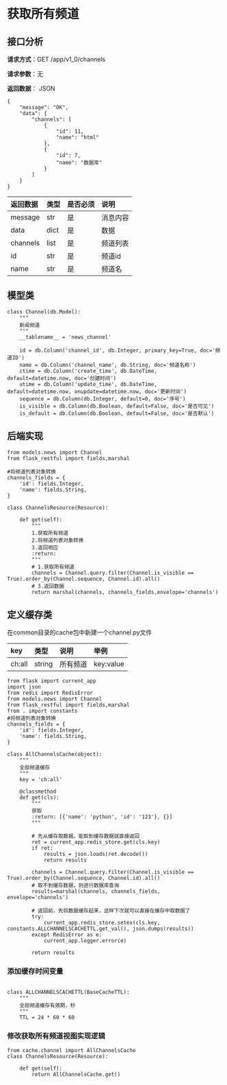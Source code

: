 # 获取所有频道

## 接口分析

**请求方式**：GET /app/v1\_0/channels

**请求参数**：无

**返回数据**： JSON

```
{
    "message": "OK",
    "data": {
        "channels": [
            {
                "id": 11,
                "name": "html"
            },
            {
                "id": 7,
                "name": "数据库"
            }
        ]
    }
}
```

| 返回数据 | 类型 | 是否必须 | 说明 |
| :--- | :--- | :--- | :--- |
| message | str | 是 | 消息内容 |
| data | dict | 是 | 数据 |
| channels | list | 是 | 频道列表 |
| id | str | 是 | 频道id |
| name | str | 是 | 频道名 |

## 模型类

```
class Channel(db.Model):
    """
    新闻频道
    """
    __tablename__ = 'news_channel'

    id = db.Column('channel_id', db.Integer, primary_key=True, doc='频道ID')
    name = db.Column('channel_name', db.String, doc='频道名称')
    ctime = db.Column('create_time', db.DateTime, default=datetime.now, doc='创建时间')
    utime = db.Column('update_time', db.DateTime, default=datetime.now, onupdate=datetime.now, doc='更新时间')
    sequence = db.Column(db.Integer, default=0, doc='序号')
    is_visible = db.Column(db.Boolean, default=False, doc='是否可见')
    is_default = db.Column(db.Boolean, default=False, doc='是否默认')
```

## 后端实现

```
from models.news import Channel
from flask_restful import fields,marshal

#将频道列表对象转换
channels_fields = {
    'id': fields.Integer,
    'name': fields.String,
}

class ChannelsResource(Resource):

    def get(self):
        """
        1.获取所有频道
        2.将频道列表对象转换
        3.返回相应
        :return:
        """
        # 1.获取所有频道
        channels = Channel.query.filter(Channel.is_visible == True).order_by(Channel.sequence, Channel.id).all()
        # 3.返回数据
        return marshal(channels, channels_fields,envelope='channels')
```

## 定义缓存类

在common目录的cache包中新建一个channel.py文件

| key | 类型 | 说明 | 举例 |
| :--- | :--- | :--- | :--- |
| ch:all | string | 所有频道 | key:value |

```
from flask import current_app
import json
from redis import RedisError
from models.news import Channel
from flask_restful import fields,marshal
from . import constants
#将频道列表对象转换
channels_fields = {
    'id': fields.Integer,
    'name': fields.String,
}

class AllChannelsCache(object):
    """
    全部频道缓存
    """
    key = 'ch:all'

    @classmethod
    def get(cls):
        """
        获取
        :return: [{'name': 'python', 'id': '123'}, {}]
        """

        # 先从缓存取数据，能取到缓存数据就直接返回
        ret = current_app.redis_store.get(cls.key)
        if ret:
            results = json.loads(ret.decode())
            return results

        channels = Channel.query.filter(Channel.is_visible == True).order_by(Channel.sequence, Channel.id).all()
        # 取不到缓存数据，则进行数据库查询
        results=marshal(channels, channels_fields, envelope='channels')

        # 返回前，先将数据缓存起来，这样下次就可以直接在缓存中取数据了
        try:
            current_app.redis_store.setex(cls.key, constants.ALLCHANNELSCACHETTL.get_val(), json.dumps(results))
        except RedisError as e:
            current_app.logger.error(e)

        return results
```

### 添加缓存时间变量

```

class ALLCHANNELSCACHETTL(BaseCacheTTL):
    """
    全部频道缓存有效期，秒
    """
    TTL = 24 * 60 * 60

```

### 修改获取所有频道视图实现逻辑

```
from cache.channel import AllChannelsCache
class ChannelsResource(Resource):

    def get(self):
        return AllChannelsCache.get()
```



